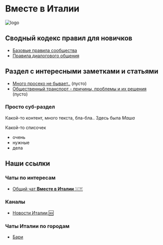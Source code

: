 
# Вместе в Италии

![logo](https://avatars.githubusercontent.com/u/123323048?s=200&v=4)


## Сводный кодекс правил для новичков

* [Базовые правила сообщества](/rules_basic)
* [Правила диалогового общения](/rules_dialogue)


## Раздел с интересными заметками и статьями

* [Много просеко не бывает..](#) (пусто)
* [Общественный транспорт - причины, проблемы и их решения](#) (пусто)


### Просто суб-раздел

Какой-то контент, много текста, бла-бла..
Здесь была *Маша*

Какой-то списочек

* очень
* нужные
* дела


## Наши ссылки

### Чаты по интересам

* [Общий чат **Вместе в Италии** 🇮🇹](https://telegram.im/@vmestevitalii?lang=ru)

### Каналы

* [Новости Италии 🆕](https://t.me/Italy_tg)

### Чаты Италии по городам

* [Бари](https://t.me/Bari_4at)

